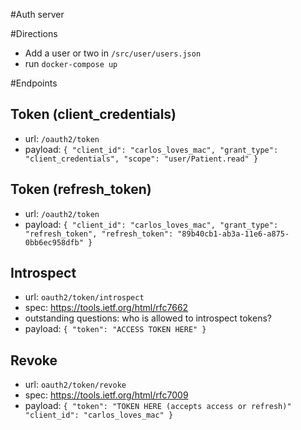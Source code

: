 #Auth server

#Directions
- Add a user or two in `/src/user/users.json`
- run `docker-compose up`

#Endpoints
## Token (client_credentials)
- url: `/oauth2/token`
- payload: 
`{
	"client_id": "carlos_loves_mac",
	"grant_type": "client_credentials",
	"scope": "user/Patient.read"
 }`

## Token (refresh_token)
- url: `/oauth2/token`
- payload:
`{
 	"client_id": "carlos_loves_mac",
 	"grant_type": "refresh_token",
 	"refresh_token": "89b40cb1-ab3a-11e6-a875-0bb6ec958dfb"
 }`


## Introspect
- url: `oauth2/token/introspect`
- spec: https://tools.ietf.org/html/rfc7662
- outstanding questions: who is allowed to introspect tokens?
- payload:
`
{
	"token": "ACCESS TOKEN HERE"
}
`

## Revoke
- url: `oauth2/token/revoke`
- spec: https://tools.ietf.org/html/rfc7009
- payload:
`{
	"token": "TOKEN HERE (accepts access or refresh)"
	"client_id": "carlos_loves_mac"
}
`

